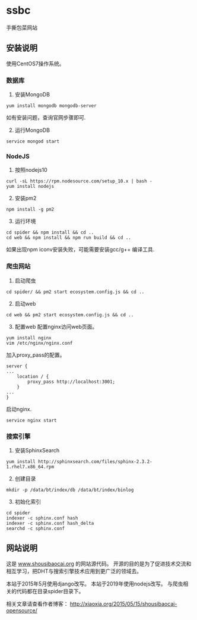 # ssbc
手撕包菜网站

## 安装说明

使用CentOS7操作系统。

### 数据库 ###
1. 安装MongoDB

```
yum install mongodb mongodb-server
```
如有安装问题，查询官网步骤即可.

2. 运行MongoDB

```
service mongod start
```

### NodeJS ###
1. 按照nodejs10

```
curl -sL https://rpm.nodesource.com/setup_10.x | bash -
yum install nodejs
```

2. 安装pm2

```
npm install -g pm2
```

3. 运行环境

```
cd spider && npm install && cd ..
cd web && npm install && npm run build && cd ..
```

如果出现npm iconv安装失败，可能需要安装gcc/g++ 编译工具.

### 爬虫网站 ###
1. 启动爬虫

```
cd spider/ && pm2 start ecosystem.config.js && cd ..
```

2. 启动web

```
cd web && pm2 start ecosystem.config.js && cd ..
```

3. 配置web
配置nginx访问web页面。

```
yum install nginx
vim /etc/nginx/nginx.conf
```

加入proxy_pass的配置。

```
server {
...
    location / {
        proxy_pass http://localhost:3001;
    }
...
}
```

启动nginx.
```
service nginx start
```

### 搜索引擎 ###
1. 安装SphinxSearch

```
yum install http://sphinxsearch.com/files/sphinx-2.3.2-1.rhel7.x86_64.rpm
```

2. 创建目录

```
mkdir -p /data/bt/index/db /data/bt/index/binlog
```

3. 初始化索引

```
cd spider
indexer -c sphinx.conf hash
indexer -c sphinx.conf hash_delta
searchd -c sphinx.conf
```


## 网站说明
这是 www.shousibaocai.org 的网站源代码。
开源的目的是为了促进技术交流和相互学习，把DHT与搜索引擎技术应用到更广泛的领域去。

本站于2015年5月使用django改写。
本站于2019年使用nodejs改写。
与爬虫相关的代码都在目录spider目录下。

相关文章请查看作者博客：
http://xiaoxia.org/2015/05/15/shousibaocai-opensource/
